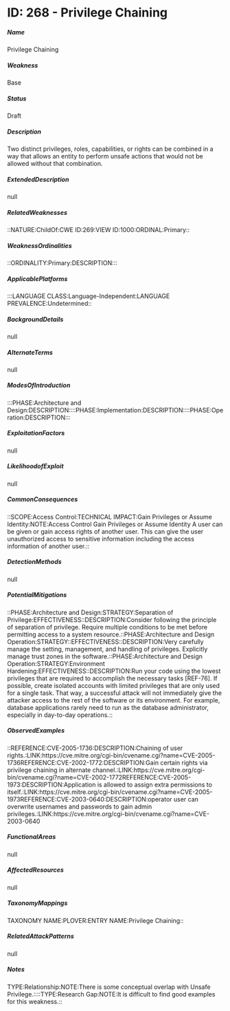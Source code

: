 # ID: 268 - Privilege Chaining
<h5>Name</h5>Privilege Chaining
<h5>Weakness</h5>Base
<h5>Status</h5>Draft
<h5>Description</h5>Two distinct privileges, roles, capabilities, or rights can be combined in a way that allows an entity to perform unsafe actions that would not be allowed without that combination.
<h5>ExtendedDescription</h5>null
<h5>RelatedWeaknesses</h5>::NATURE:ChildOf:CWE ID:269:VIEW ID:1000:ORDINAL:Primary::
<h5>WeaknessOrdinalities</h5>::ORDINALITY:Primary:DESCRIPTION:::
<h5>ApplicablePlatforms</h5>:::LANGUAGE CLASS:Language-Independent:LANGUAGE PREVALENCE:Undetermined::
<h5>BackgroundDetails</h5>null
<h5>AlternateTerms</h5>null
<h5>ModesOfIntroduction</h5>:::PHASE:Architecture and Design:DESCRIPTION::::PHASE:Implementation:DESCRIPTION::::PHASE:Operation:DESCRIPTION:::
<h5>ExploitationFactors</h5>null
<h5>LikelihoodofExploit</h5>null
<h5>CommonConsequences</h5>::SCOPE:Access Control:TECHNICAL IMPACT:Gain Privileges or Assume Identity:NOTE:Access Control Gain Privileges or Assume Identity A user can be given or gain access rights of another user. This can give the user unauthorized access to sensitive information including the access information of another user.::
<h5>DetectionMethods</h5>null
<h5>PotentialMitigations</h5>::PHASE:Architecture and Design:STRATEGY:Separation of Privilege:EFFECTIVENESS::DESCRIPTION:Consider following the principle of separation of privilege. Require multiple conditions to be met before permitting access to a system resource.::PHASE:Architecture and Design Operation:STRATEGY::EFFECTIVENESS::DESCRIPTION:Very carefully manage the setting, management, and handling of privileges. Explicitly manage trust zones in the software.::PHASE:Architecture and Design Operation:STRATEGY:Environment Hardening:EFFECTIVENESS::DESCRIPTION:Run your code using the lowest privileges that are required to accomplish the necessary tasks [REF-76]. If possible, create isolated accounts with limited privileges that are only used for a single task. That way, a successful attack will not immediately give the attacker access to the rest of the software or its environment. For example, database applications rarely need to run as the database administrator, especially in day-to-day operations.::
<h5>ObservedExamples</h5>::REFERENCE:CVE-2005-1736:DESCRIPTION:Chaining of user rights.:LINK:https://cve.mitre.org/cgi-bin/cvename.cgi?name=CVE-2005-1736REFERENCE:CVE-2002-1772:DESCRIPTION:Gain certain rights via privilege chaining in alternate channel.:LINK:https://cve.mitre.org/cgi-bin/cvename.cgi?name=CVE-2002-1772REFERENCE:CVE-2005-1973:DESCRIPTION:Application is allowed to assign extra permissions to itself.:LINK:https://cve.mitre.org/cgi-bin/cvename.cgi?name=CVE-2005-1973REFERENCE:CVE-2003-0640:DESCRIPTION:operator user can overwrite usernames and passwords to gain admin privileges.:LINK:https://cve.mitre.org/cgi-bin/cvename.cgi?name=CVE-2003-0640
<h5>FunctionalAreas</h5>null
<h5>AffectedResources</h5>null
<h5>TaxonomyMappings</h5>TAXONOMY NAME:PLOVER:ENTRY NAME:Privilege Chaining::
<h5>RelatedAttackPatterns</h5>null
<h5>Notes</h5>TYPE:Relationship:NOTE:There is some conceptual overlap with Unsafe Privilege.::::TYPE:Research Gap:NOTE:It is difficult to find good examples for this weakness.::

